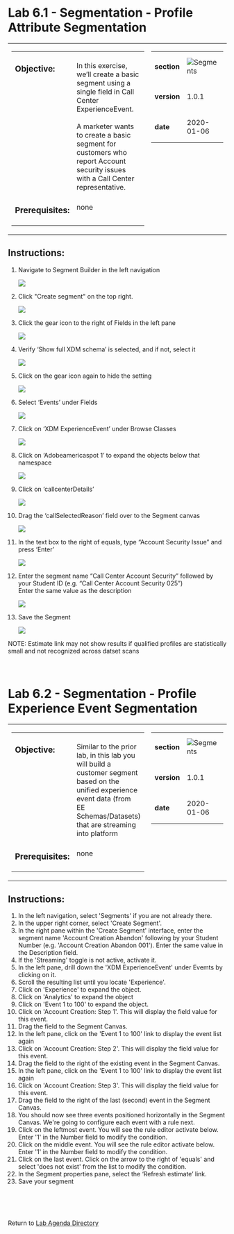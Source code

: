 Lab 6.1 - Segmentation - Profile Attribute Segmentation
==========
<table style="border-collapse: collapse; border: none;" class="tab" cellspacing="0" cellpadding="0">

<tr style="border: none;">

<div align="left">
<td width="600" style="border: none;">
<table>
<tbody valign="top">
      <tr width="500">
            <td valign="top"><h3>Objective:</h3></td>
            <td valign="top"><br>In this exercise, we’ll create a basic segment using a single field in Call Center ExperienceEvent.
</br>
<br>A marketer wants to create a basic segment for customers who report Account security issues with a Call Center representative.</br>
            </td>
     </tr>
     <tr width="500">
           <td valign="top"><h3>Prerequisites:</h3></td>
           <td valign="top"><br>none</td>
     </tr>
</tbody>
</table>
</td>
</div>

<div align="right">
<td style="border: none;" valign="top">

<table>
<tbody valign="top">
      <tr>
            <td valign="middle" height="70"><b>section</b></td>
            <td valign="middle" height="70"><img src="https://github.com/adobe/AEP-Hands-on-Labs/blob/master/assets/images/left_hand_nav_menu_segments.png?raw=true" alt="Segments"></td>
      </tr>
      <tr>
            <td valign="middle" height="70"><b>version</b></td>
            <td valign="middle" height="70">1.0.1</td>
      </tr>
      <tr>
            <td valign="middle" height="70"><b>date</b></td>
            <td valign="middle" height="70">2020-01-06</td>
      </tr>
</tbody>
</table>
</td>
</div>

</tr>
</table>

Instructions:
-----------------
1.	Navigate to Segment Builder in the left navigation

      <kbd><img src="./images/segmenthome.png"  /></kbd>

2.    Click "Create segment" on the top right.

      <kbd><img src="./images/createsegment.png"  /></kbd>

3.	Click the gear icon to the right of Fields in the left pane

      <kbd><img src="./images/segmentfieldsgear.png"  /></kbd>

4.	Verify ‘Show full XDM schema’ is selected, and if not, select it
           
      <kbd><img src="./images/segment_gear.png"  /></kbd>
      
5.	Click on the gear icon again to hide the setting

      <kbd><img src="./images/segmentfieldsgearclose.png"  /></kbd>

6.	Select ‘Events’ under Fields

      <kbd><img src="./images/segmentevents.png"  /></kbd>

7.	Click on ‘XDM ExperienceEvent’ under Browse Classes

      <kbd><img src="./images/segment_xdm_ee.png"  /></kbd>
      
8.	Click on ‘Adobeamericaspot 1’ to expand the objects below that namespace
      
      <kbd><img src="./images/segment_xdm_pot1.png"  /></kbd>

9.	Click on ‘callcenterDetails’
   
      <kbd><img src="./images/segment_xdm_calldetails.png"  /></kbd>      

10.	Drag the ‘callSelectedReason’ field over to the Segment canvas
            
      <kbd><img src="./images/segment_media_callselectedreason.png"  /></kbd>    
      
11.	In the text box to the right of equals, type “Account Security Issue” and press ‘Enter’
           
      <kbd><img src="./images/segment_fsi_account_security_issue.png"  /></kbd>  

12.	Enter the segment name “Call Center Account Security” followed by your Student ID (e.g. “Call Center Account Security 025”)
	<br>Enter the same value as the description
      
      <kbd><img src="./images/segment_fsi_segmentname.png"  /></kbd>       
           
13.	Save the Segment
           
      <kbd><img src="./images/segment_fsi_save.png"  /></kbd>  
      
NOTE: Estimate link may not show results if qualified profiles are statistically small and not recognized across datset scans 
<br>
<br>
<br>


Lab 6.2 - Segmentation - Profile Experience Event Segmentation
==========
<table style="border-collapse: collapse; border: none;" class="tab" cellspacing="0" cellpadding="0">

<tr style="border: none;">

<div align="left">
<td width="600" style="border: none;">
<table>
<tbody valign="top">
      <tr width="500">
            <td valign="top"><h3>Objective:</h3></td>
            <td valign="top"><br>Similar to the prior lab, in this lab you will build a customer segment based on the unified experience event data (from EE Schemas/Datasets) that are streaming into platform</td>
     </tr>
     <tr width="500">
           <td valign="top"><h3>Prerequisites:</h3></td>
           <td valign="top"><br>none</td>
     </tr>
</tbody>
</table>
</td>
</div>

<div align="right">
<td style="border: none;" valign="top">

<table>
<tbody valign="top">
      <tr>
            <td valign="middle" height="70"><b>section</b></td>
            <td valign="middle" height="70"><img src="https://github.com/adobe/AEP-Hands-on-Labs/blob/master/assets/images/left_hand_nav_menu_segments.png?raw=true" alt="Segments"></td>
      </tr>
      <tr>
            <td valign="middle" height="70"><b>version</b></td>
            <td valign="middle" height="70">1.0.1</td>
      </tr>
      <tr>
            <td valign="middle" height="70"><b>date</b></td>
            <td valign="middle" height="70">2020-01-06</td>
      </tr>
</tbody>
</table>
</td>
</div>

</tr>
</table>

Instructions:
-----------------
<ol>
 <li>In the left navigation, select 'Segments' if you are not already there.</li>
<li>In the upper right corner, select 'Create Segment'.</li>
<li>In the right pane within the 'Create Segment' interface, enter the segment name 'Account Creation Abandon' following by your Student Number (e.g. 'Account Creation Abandon 001'). Enter the same value in the Description field.</li>
<li>If the 'Streaming' toggle is not active, activate it.</li>
<li>In the left pane, drill down the 'XDM ExperienceEvent' under Evemts by clicking on it.</li>
<li>Scroll the resulting list until you locate 'Experience'.</li>
<li>Click on 'Experience' to expand the object. </li>
<li>Click on 'Analytics' to expand the object</li>
<li>Click on 'Event 1 to 100' to expand the object.</li>
<li>Click on 'Account Creation: Step 1'. This will display the field value for this event.</li>
<li>Drag the field to the Segment Canvas.</li>   
<li>In the left pane, click on the 'Event 1 to 100' link to display the event list again</li>
<li>Click on 'Account Creation: Step 2'. This will display the field value for this event.</li>     
<li>Drag the field to the right of the existing event in the Segment Canvas.</li>
<li>In the left pane, click on the 'Event 1 to 100' link to display the event list again</li>
<li>Click on 'Account Creation: Step 3'. This will display the field value for this event.</li>     
<li>Drag the field to the right of the last (second) event in the Segment Canvas.</li>
<li>You should now see three events positioned horizontally in the Segment Canvas. We're going to configure each event with a rule next.</li>
<li>Click on the leftmost event. You will see the rule editor activate below. Enter '1' in the Number field to modify the condition.</li>
<li>Click on the middle event. You will see the rule editor activate below. Enter '1' in the Number field to modify the condition.</li>
<li>Click on the last event. Click on the arrow to the right of 'equals' and select 'does not exist' from the list to modify the condition.</li>
<li>In the Segment properties pane, select the ‘Refresh estimate’ link.</li>
<li>Save your segment</li>
</ol>    
 
<br>
<br>
<br>

Return to [Lab Agenda Directory](https://github.com/adobe/AEP-Hands-on-Labs/blob/master/labs/fsi/README.md#lab-agenda)
 
 
